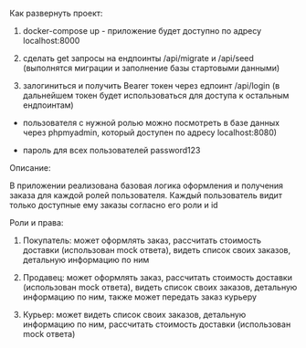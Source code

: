 Как развернуть проект:
 
1. docker-compose up - приложение будет доступно по адресу localhost:8000


2. сделать get запросы на ендпоинты /api/migrate и /api/seed (выполнятся миграции и заполнение базы стартовыми данными)


3. залогиниться и получить Bearer токен через едпоинт /api/login (в дальнейшем токен будет использоваться для доступа к остальным ендпоинтам)
- пользователя с нужной ролью можно посмотреть в базе данных через phpmyadmin, который доступен по адресу localhost:8080)


- пароль для всех пользователей password123
    

Описание:

В приложении реализована базовая логика оформления и получения заказа для каждой ролей пользователя.
Каждый пользователь видит только доступные ему заказы согласно его роли и id

Роли и права:

1. Покупатель: может оформлять заказ, рассчитать стоимость доставки (использован mock ответа), видеть список своих заказов, детальную информацию по ним


2. Продавец: может оформлять заказ, рассчитать стоимость доставки (использован mock ответа), видеть список своих заказов, детальную информацию по ним, также может передать заказ курьеру


4. Курьер: может видеть список своих заказов, детальную информацию по ним, рассчитать стоимость доставки (использован mock ответа)





